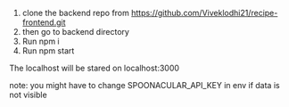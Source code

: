 1. clone the backend repo from https://github.com/Viveklodhi21/recipe-frontend.git
2. then go to backend directory
3. Run npm i
4. Run npm start

The localhost will be stared on localhost:3000

note: you might have to change SPOONACULAR_API_KEY in env if data is not visible
